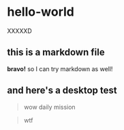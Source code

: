 # hello-world
XXXXXD
## this is a markdown file
**bravo!** so I can try markdown as well!
## and here's a desktop test
> wow daily mission

> wtf